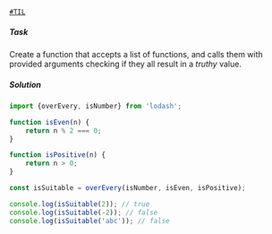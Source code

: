 [`#TIL`][1]

##### Task

Create a function that accepts a list of functions, and calls them with provided arguments checking if they all result in a *truthy* value.

##### Solution

```js
import {overEvery, isNumber} from 'lodash';

function isEven(n) {
    return n % 2 === 0;
}

function isPositive(n) {
    return n > 0;
}

const isSuitable = overEvery(isNumber, isEven, isPositive);

console.log(isSuitable(2)); // true
console.log(isSuitable(-2)); // false
console.log(isSuitable('abc')); // false
```

[1]: http://www.urbandictionary.com/define.php?term=TIL
